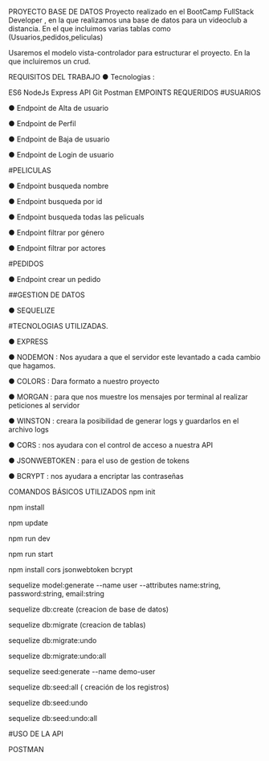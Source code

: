 PROYECTO BASE DE DATOS
Proyecto realizado en el BootCamp FullStack Developer , en la que realizamos una base de datos para un videoclub a distancia. En el que incluimos varias tablas como (Usuarios,pedidos,peliculas)

Usaremos el modelo vista-controlador para estructurar el proyecto. En la que incluiremos un crud.

REQUISITOS DEL TRABAJO
● Tecnologias :

ES6
NodeJs
Express
API
Git
Postman
EMPOINTS REQUERIDOS
#USUARIOS

● Endpoint de Alta de usuario

● Endpoint de Perfil

● Endpoint de Baja de usuario

● Endpoint de Login de usuario

#PELICULAS

● Endpoint busqueda nombre

● Endpoint busqueda por id

● Endpoint busqueda todas las pelicuals

● Endpoint filtrar por género

● Endpoint filtrar por actores

#PEDIDOS

● Endpoint crear un pedido

##GESTION DE DATOS

● SEQUELIZE

#TECNOLOGIAS UTILIZADAS.

● EXPRESS

● NODEMON : Nos ayudara a que el servidor este levantado a cada cambio que hagamos.

● COLORS : Dara formato a nuestro proyecto

● MORGAN : para que nos muestre los mensajes por terminal al realizar peticiones al servidor

● WINSTON : creara la posibilidad de generar logs y guardarlos en el archivo logs

● CORS : nos ayudara con el control de acceso a nuestra API

● JSONWEBTOKEN : para el uso de gestion de tokens

● BCRYPT : nos ayudara a encriptar las contraseñas

COMANDOS BÁSICOS UTILIZADOS
npm init

npm install

npm update

npm run dev

npm run start

npm install cors jsonwebtoken bcrypt

sequelize model:generate --name user --attributes name:string, password:string, email:string

sequelize db:create (creacion de base de datos)

sequelize db:migrate (creacion de tablas)

sequelize db:migrate:undo

sequelize db:migrate:undo:all

sequelize seed:generate --name demo-user

sequelize db:seed:all ( creación de los registros)

sequelize db:seed:undo

sequelize db:seed:undo:all

#USO DE LA API

POSTMAN
